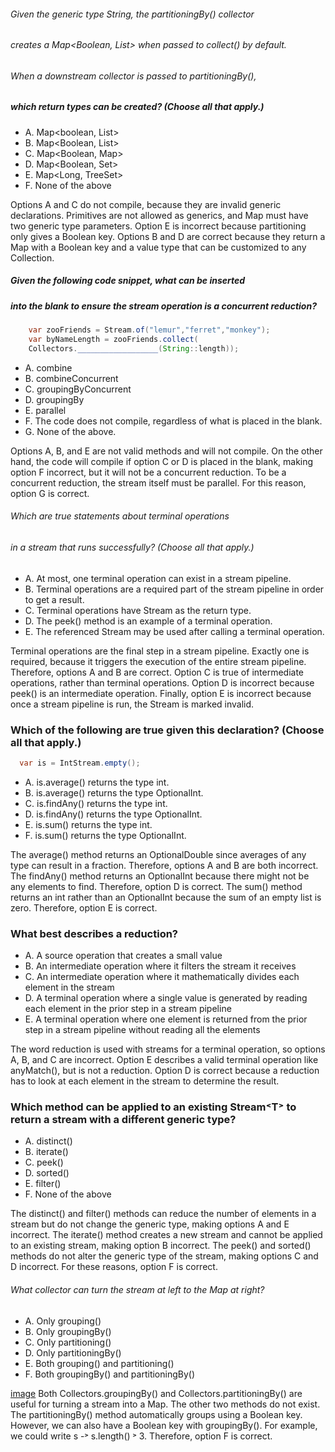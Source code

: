 ###### Given the generic type String, the partitioningBy() collector
###### creates a Map<Boolean, List<String>> when passed to collect() by default.
###### When a downstream collector is passed to partitioningBy(),
##### which return types can be created? (Choose all that apply.)
*  A. Map<boolean, List<String>>
* B. Map<Boolean, List<String>>
* C. Map<Boolean, Map<String>>
* D. Map<Boolean, Set<String>>
* E. Map<Long, TreeSet<String>>
* F. None of the above

Options A and C do not compile, because they are invalid generic declarations.
Primitives are not allowed as generics, and Map must have two generic type parameters.
Option E is incorrect because partitioning only gives a Boolean key.
Options B and D are correct because they return a Map with
a Boolean key and a value type that can be customized to any Collection.

##### Given the following code snippet, what can be inserted
##### into the blank to ensure the stream operation is a concurrent reduction?
```java
    var zooFriends = Stream.of("lemur","ferret","monkey");
    var byNameLength = zooFriends.collect(
    Collectors.__________________(String::length));

```
*  A. combine
*  B. combineConcurrent
*  C. groupingByConcurrent
*  D. groupingBy
*  E. parallel
*  F. The code does not compile, regardless of what is placed in the blank.
*  G. None of the above.

Options A, B, and E are not valid methods and will not compile.
On the other hand, the code will compile if option C or D is placed in the blank,
making option F incorrect, but it will not be a concurrent reduction.
To be a concurrent reduction, the stream itself must be parallel.
For this reason, option G is correct.

###### Which are true statements about terminal operations
###### in a stream that runs successfully? (Choose all that apply.)
* A. At most, one terminal operation can exist in a stream pipeline.
* B. Terminal operations are a required part of the stream pipeline in order to get a result.
* C. Terminal operations have Stream as the return type.
* D. The peek() method is an example of a terminal operation.
* E. The referenced Stream may be used after calling a terminal operation.

Terminal operations are the final step in a stream pipeline.
Exactly one is required, because it triggers the execution of the entire stream pipeline.
Therefore, options A and B are correct.
Option C is true of intermediate operations, rather than terminal operations.
Option D is incorrect because peek() is an intermediate operation.
Finally, option E is incorrect because once a stream pipeline is run, the Stream is marked invalid.

### Which of the following are true given this declaration? (Choose all that apply.)
```java
  var is = IntStream.empty();
```

* A. is.average() returns the type int.
* B. is.average() returns the type OptionalInt.
* C. is.findAny() returns the type int.
* D. is.findAny() returns the type OptionalInt.
* E. is.sum() returns the type int.
* F. is.sum() returns the type OptionalInt.

The average() method returns an OptionalDouble since averages of any type can result in a fraction.
Therefore, options A and B are both incorrect.
The findAny() method returns an OptionalInt because there might not be any elements to find.
Therefore, option D is correct.
The sum() method returns an int rather than an OptionalInt because the sum of an empty list is zero.
Therefore, option E is correct.

### What best describes a reduction?
*  A. A source operation that creates a small value
*  B. An intermediate operation where it filters the stream it receives
*  C. An intermediate operation where it mathematically divides each element in the stream
*  D. A terminal operation where a single value is generated by reading each element in the prior step in a stream pipeline
*  E. A terminal operation where one element is returned from the prior step in a stream pipeline without reading all the elements

The word reduction is used with streams for a terminal operation,
so options A, B, and C are incorrect.
Option E describes a valid terminal operation
like anyMatch(), but is not a reduction.
Option D is correct because a reduction has
to look at each element in the stream to determine the result.

### Which method can be applied to an existing Stream˂T˃ to return a stream with a different generic type?
* A. distinct()
* B. iterate()
* C. peek()
* D. sorted()
* E. filter()
* F. None of the above

The distinct() and filter() methods can reduce the number
of elements in a stream but do not change the generic type,
making options A and E incorrect.
The iterate() method creates a new stream and cannot be applied to an existing stream,
making option B incorrect.
The peek() and sorted() methods do not alter the generic type of the stream,
making options C and D incorrect. For these reasons, option F is correct.

###### What collector can turn the stream at left to the Map at right?
* A. Only grouping()
* B. Only groupingBy()
* C. Only partitioning()
* D. Only partitioningBy()
* E. Both grouping() and partitioning()
* F. Both groupingBy() and partitioningBy()

[image](images/map_collectors.jpg)
Both Collectors.groupingBy() and Collectors.partitioningBy()
are useful for turning a stream into a Map. The other two methods do not exist.
The partitioningBy() method automatically groups using a Boolean key.
However, we can also have a Boolean key with groupingBy().
For example, we could write s -˃ s.length() ˃ 3. Therefore, option F is correct.



